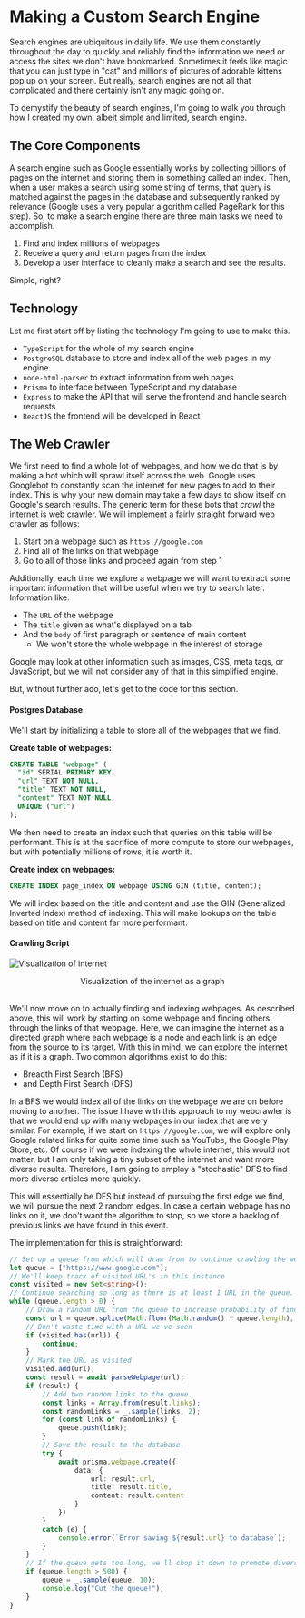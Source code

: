 # Making a Custom Search Engine

Search engines are ubiquitous in daily life. We use them constantly throughout the day to quickly and reliably find the information we need or access the sites we don't have bookmarked. Sometimes it feels like magic that you can just type in "cat" and millions of pictures of adorable kittens pop up on your screen. But really, search engines are not all that complicated and there certainly isn't any magic going on.

To demystify the beauty of search engines, I'm going to walk you through how I created my own, albeit simple and limited, search engine.

## The Core Components

A search engine such as Google essentially works by collecting billions of pages on the internet and storing them in something called an index. Then, when a user makes a search using some string of terms, that query is matched against the pages in the database and subsequently ranked by relevance (Google uses a very popular algorithm called PageRank for this step). So, to make a search engine there are three main tasks we need to accomplish.

1. Find and index millions of webpages
2. Receive a query and return pages from the index
3. Develop a user interface to cleanly make a search and see the results.

Simple, right?

## Technology

Let me first start off by listing the technology I'm going to use to make this.

* `TypeScript` for the whole of my search engine
* `PostgreSQL` database to store and index all of the web pages in my engine.
* `node-html-parser` to extract information from web pages
* `Prisma` to interface between TypeScript and my database
* `Express` to make the API that will serve the frontend and handle search requests
* `ReactJS` the frontend will be developed in React

## The Web Crawler

We first need to find a whole lot of webpages, and how we do that is by making a bot which will sprawl itself across the web. Google uses Googlebot to constantly scan the internet for new pages to add to their index. This is why your new domain may take a few days to show itself on Google's search results. The generic term for these bots that _crawl_ the internet is web crawler. We will implement a fairly straight forward web crawler as follows:

1. Start on a webpage such as `https://google.com`
2. Find all of the links on that webpage
3. Go to all of those links and proceed again from step 1

Additionally, each time we explore a webpage we will want to extract some important information that will be useful when we try to search later. Information like:

* The `URL` of the webpage
* The `title` given as what's displayed on a tab 
* And the `body` of first paragraph or sentence of main content
  * We won't store the whole webpage in the interest of storage

Google may look at other information such as images, CSS, meta tags, or JavaScript, but we will not consider any of that in this simplified engine.

But, without further ado, let's get to the code for this section.

#### Postgres Database

We'll start by initializing a table to store all of the webpages that we find.

**Create table of webpages:**

```sql
CREATE TABLE "webpage" (
  "id" SERIAL PRIMARY KEY, 
  "url" TEXT NOT NULL,
  "title" TEXT NOT NULL,
  "content" TEXT NOT NULL,
  UNIQUE ("url")
);
```


We then need to create an index such that queries on this table will be performant. This is at the sacrifice of more compute to store our webpages, but with potentially millions of rows, it is worth it.

**Create index on webpages:**

```sql
CREATE INDEX page_index ON webpage USING GIN (title, content);
```

We will index based on the title and content and use the GIN (Generalized Inverted Index) method of indexing. This will make lookups on the table based on title and content far more performant.

#### Crawling Script

![Visualization of internet](https://www.researchgate.net/profile/Quan-Nguyen-123/publication/325794369/figure/fig2/AS:639787606220801@1529548660141/Example-of-large-and-complex-networks-Visualization-of-the-Internet-graph-by-the-Opte.png)
<figcaption align = "center">Visualization of the internet as a graph</figcaption>
<br>

We'll now move on to actually finding and indexing webpages. As described above, this will work by starting on some webpage and finding others through the links of that webpage. Here, we can imagine the internet as a directed graph where each webpage is a node and each link is an edge from the source to its target. With this in mind, we can explore the internet as if it is a graph. Two common algorithms exist to do this:

* Breadth First Search (BFS)
* and Depth First Search (DFS)

In a BFS we would index all of the links on the webpage we are on before moving to another. The issue I have with this approach to my webcrawler is that we would end up with many webpages in our index that are very similar. For example, if we start on `https://google.com`, we will explore only Google related links for quite some time such as YouTube, the Google Play Store, etc. Of course if we were indexing the whole internet, this would not matter, but I am only taking a tiny subset of the internet and want more diverse results. Therefore, I am going to employ a "stochastic" DFS to find more diverse articles more quickly.

This will essentially be DFS but instead of pursuing the first edge we find, we will pursue the next 2 random edges. In case a certain webpage has no links on it, we don't want the algorithm to stop, so we store a backlog of previous links we have found in this event.

The implementation for this is straightforward:

```TypeScript
// Set up a queue from which will draw from to continue crawling the web.
let queue = ["https://www.google.com"];
// We'll keep track of visited URL's in this instance
const visited = new Set<string>();
// Continue searching so long as there is at least 1 URL in the queue.
while (queue.length > 0) {
    // Draw a random URL from the queue to increase probability of finding more diverse articles.
    const url = queue.splice(Math.floor(Math.random() * queue.length), 1)[0];
    // Don't waste time with a URL we've seen
    if (visited.has(url)) {
        continue;
    }
    // Mark the URL as visited
    visited.add(url);
    const result = await parseWebpage(url);
    if (result) {
        // Add two random links to the queue.
        const links = Array.from(result.links);
        const randomLinks = _.sample(links, 2);
        for (const link of randomLinks) {
            queue.push(link);
        }
        // Save the result to the database.
        try {
            await prisma.webpage.create({
                data: {
                    url: result.url,
                    title: result.title,
                    content: result.content
                }
            })
        }
        catch (e) {
            console.error(`Error saving ${result.url} to database`);
        }
    }
    // If the queue gets too long, we'll chop it down to promote diversity.
    if (queue.length > 500) {
        queue = _.sample(queue, 10);
        console.log("Cut the queue!");
    }
}
```